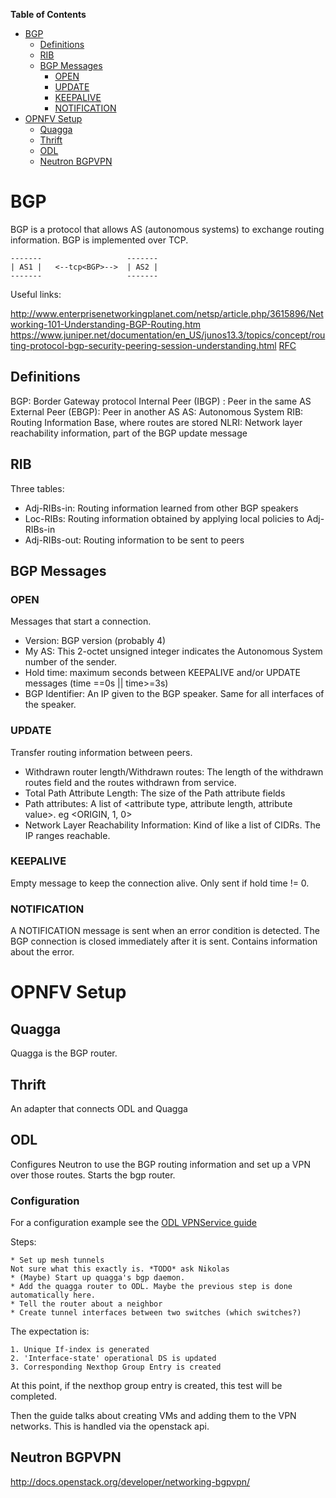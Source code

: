 <!-- markdown-toc start - Don't edit this section. Run M-x markdown-toc-generate-toc again -->
**Table of Contents**

- [BGP](#bgp)
    - [Definitions](#definitions)
    - [RIB](#rib)
    - [BGP Messages](#bgp-messages)
        - [OPEN](#open)
        - [UPDATE](#update)
        - [KEEPALIVE](#keepalive)
        - [NOTIFICATION](#notification)
- [OPNFV Setup](#opnfv-setup)
    - [Quagga](#quagga)
    - [Thrift](#thrift)
    - [ODL](#odl)
    - [Neutron BGPVPN](#neutron-bgpvpn)

<!-- markdown-toc end -->
# BGP

BGP is a protocol that allows AS (autonomous systems) to exchange routing information.
BGP is implemented over TCP.

    -------                   -------
    | AS1 |   <--tcp<BGP>-->  | AS2 |
    -------                   -------

Useful links:

http://www.enterprisenetworkingplanet.com/netsp/article.php/3615896/Networking-101-Understanding-BGP-Routing.htm
https://www.juniper.net/documentation/en_US/junos13.3/topics/concept/routing-protocol-bgp-security-peering-session-understanding.html
[RFC](https://tools.ietf.org/html/rfc4271)

## Definitions

BGP: Border Gateway protocol
Internal Peer (IBGP) : Peer in the same AS
External Peer (EBGP): Peer in another AS
AS: Autonomous System
RIB: Routing Information Base, where routes are stored
NLRI: Network layer reachability information, part of the BGP update message

## RIB ##

Three tables:
  * Adj-RIBs-in: Routing information learned from other BGP speakers
  * Loc-RIBs: Routing information obtained by applying local policies to Adj-RIBs-in
  * Adj-RIBs-out: Routing information to be sent to peers

## BGP Messages ##

### OPEN ###

Messages that start a connection.

  * Version: BGP version (probably 4)
  * My AS: This 2-octet unsigned integer indicates the Autonomous System
           number of the sender.
  * Hold time: maximum seconds between KEEPALIVE and/or UPDATE messages (time ==0s || time>=3s)
  * BGP Identifier: An IP given to the BGP speaker. Same for all interfaces of the speaker.


### UPDATE ###

Transfer routing information between peers.

  * Withdrawn router length/Withdrawn routes: The length of the withdrawn routes field and the routes withdrawn from service.
  * Total Path Attribute Length: The size of the Path attribute fields
  * Path attributes: A list of <attribute type, attribute length, attribute value>. eg <ORIGIN, 1, 0>
  * Network Layer Reachability Information: Kind of like a list of CIDRs. The IP ranges reachable.

### KEEPALIVE ###

Empty message to keep the connection alive. Only sent if hold time != 0.

### NOTIFICATION ###

   A NOTIFICATION message is sent when an error condition is detected.
   The BGP connection is closed immediately after it is sent.
   Contains information about the error.

# OPNFV Setup #

## Quagga ##

Quagga is the BGP router.

## Thrift ##

An adapter that connects ODL and Quagga

## ODL ##

Configures Neutron to use the BGP routing information and set up a VPN over those routes.
Starts the bgp router.

### Configuration ###

For a configuration example see the [ODL VPNService guide](https://wiki.opendaylight.org/view/Vpnservice:Beryllium_User_Guide)


Steps:

    * Set up mesh tunnels
    Not sure what this exactly is. *TODO* ask Nikolas
    * (Maybe) Start up quagga's bgp daemon.
    * Add the quagga router to ODL. Maybe the previous step is done automatically here.
    * Tell the router about a neighbor
    * Create tunnel interfaces between two switches (which switches?)

The expectation is:

    1. Unique If-index is generated
    2. 'Interface-state' operational DS is updated
    3. Corresponding Nexthop Group Entry is created

At this point, if the nexthop group entry is created, this test will be completed.

Then the guide talks about creating VMs and adding them to the VPN networks. This is handled via the openstack api.



## Neutron BGPVPN ##

http://docs.openstack.org/developer/networking-bgpvpn/
